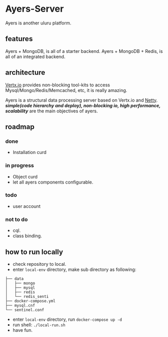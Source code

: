 # Ayers-Server
Ayers is another uluru platform.

## features
Ayers + MongoDB, is all of a starter backend.
Ayers + MongoDB + Redis, is all of an integrated backend.

## architecture
[Vertx.io](https://vertx.io/) provides non-blocking tool-kits to access Mysql/Mongo/Redis/Memcached, etc, it is really amazing.

Ayers is a structural data processing server based on Vertx.io and [Netty](https://netty.io/).
***simple(code hierarchy and deploy), non-blocking io, high performance, scalability*** are the main objectives of ayers.

## roadmap

### done
- Installation curd

### in progress
- Object curd
- let all ayers components configurable.

### todo
- user account

### not to do
- cql.
- class binding.

## how to run locally
- check repository to local.
- enter `local-env` directory, make sub directory as following:
```$xslt
├── data
│   ├── mongo
│   ├── mysql
│   ├── redis
│   └── redis_senti
├── docker-compose.yml
├── mysql.cnf
└── sentinel.conf
```
- enter `local-env` directory, run `docker-compose up -d`
- run shell: `./local-run.sh`
- have fun.